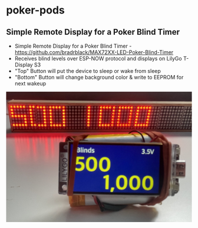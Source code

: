 # poker-pods
## Simple Remote Display for a Poker Blind Timer

 * Simple Remote Display for a Poker Blind Timer - https://github.com/bradrblack/MAX72XX-LED-Poker-Blind-Timer
 * Receives blind levels over ESP-NOW protocol and displays on LilyGo T-Display S3
 * "Top" Button will put the device to sleep or wake from sleep
 * "Bottom" Button will change background color & write to EEPROM for next wakeup


![poker-pods](IMG_2421.jpg)
